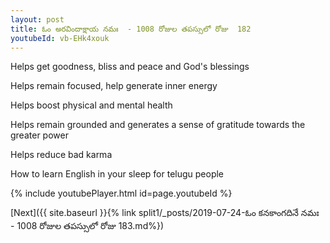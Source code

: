 ```yaml
---
layout: post
title: ఓం అరవిందాక్షాయ నమః  - 1008 రోజుల తపస్సులో రోజు  182
youtubeId: vb-EHk4xouk
---
```

 
 
Helps get goodness, bliss and peace and God's blessings
 
Helps remain focused, help generate inner energy 
 
Helps boost physical and mental health 
 
Helps remain grounded and generates a sense of gratitude towards the greater power 
 
Helps reduce bad karma
 
How to learn English in your sleep for telugu people
 
 
 
 


{% include youtubePlayer.html id=page.youtubeId %}
 
[Next]({{ site.baseurl }}{% link split1/_posts/2019-07-24-ఓం కనకాంగదినే నమః  - 1008 రోజుల తపస్సులో రోజు  183.md%})
 
